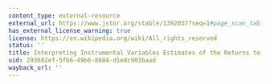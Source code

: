 ```yaml
---
content_type: external-resource
external_url: https://www.jstor.org/stable/1392037?seq=1#page_scan_tab_contents
has_external_license_warning: true
license: https://en.wikipedia.org/wiki/All_rights_reserved
status: ''
title: Interpreting Instrumental Variables Estimates of the Returns to Schooling
uid: 293682ef-5fb6-49b6-8684-d1edc901baad
wayback_url: ''
---
```

